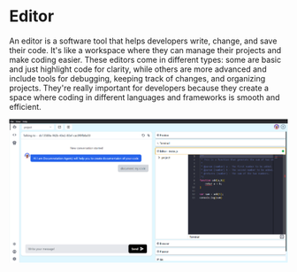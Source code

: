 # Editor 

An editor is a software tool that helps developers write, change, and save their code. It's like a workspace where they can manage their projects and make coding easier. These editors come in different types: some are basic and just highlight code for clarity, while others are more advanced and include tools for debugging, keeping track of changes, and organizing projects. They're really important for developers because they create a space where coding in different languages and frameworks is smooth and efficient.

![editor](../../../../static/img/editor.png)